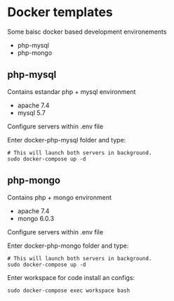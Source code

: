 # Docker templates

Some baisc docker based development environements
- php-mysql
- php-mongo

## php-mysql
Contains estandar php + mysql environment
- apache 7.4
- mysql 5.7

Configure servers within .env file

Enter docker-php-mysql folder and type:
```
# This will launch both servers in background.
sudo docker-compose up -d
```

## php-mongo
Contains php + mongo environment
- apache 7.4
- mongo 6.0.3

Configure servers within .env file

Enter docker-php-mongo folder and type:
```
# This will launch both servers in background.
sudo docker-compose up -d
```

Enter workspace for code install an configs:
```
sudo docker-compose exec workspace bash
```
